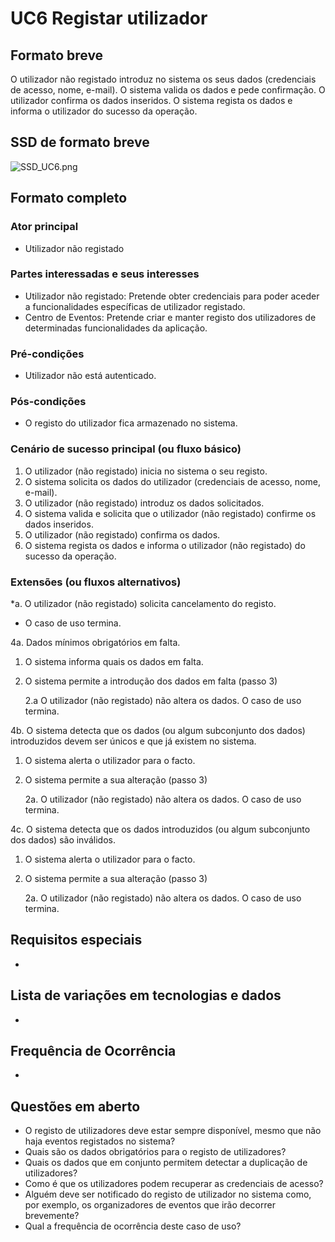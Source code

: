 # UC6 Registar utilizador
##	Formato breve
O utilizador não registado introduz no sistema os seus dados (credenciais de acesso, nome, e-mail). O sistema valida os dados e pede confirmação. O utilizador confirma os dados inseridos. O sistema regista os dados e informa o utilizador do sucesso da operação.

##	SSD de formato breve
![SSD_UC6.png](https://bitbucket.org/repo/Lg4X4o/images/1326046318-SSD_UC6.png)

##	Formato completo

### Ator principal
* Utilizador não registado

### Partes interessadas e seus interesses
+ Utilizador não registado: Pretende obter credenciais para poder aceder a funcionalidades específicas de utilizador registado.
+ Centro de Eventos: Pretende criar e manter registo dos utilizadores de determinadas funcionalidades da aplicação.

### Pré-condições
+ Utilizador não está autenticado.

### Pós-condições
* O registo do utilizador fica armazenado no sistema.

### Cenário de sucesso principal (ou fluxo básico)
1. O utilizador (não registado) inicia no sistema o seu registo.
2. O sistema solicita os dados do utilizador (credenciais de acesso, nome, e-mail).
3. O utilizador (não registado) introduz os dados solicitados.
4. O sistema valida e solicita que o utilizador (não registado) confirme os dados inseridos.
5. O utilizador (não registado) confirma os dados.
6. O sistema regista os dados e informa o utilizador (não registado) do sucesso da operação.

### Extensões (ou fluxos alternativos)
\*a. O utilizador (não registado) solicita cancelamento do registo.

+ O caso de uso termina.

4a. Dados mínimos obrigatórios em falta.

1. O sistema informa quais os dados em falta.
2. O sistema permite a introdução dos dados em falta (passo 3)

    2.a O utilizador (não registado) não altera os dados. O caso de uso termina.


4b. O sistema detecta que os dados (ou algum subconjunto dos dados) introduzidos devem ser únicos e que já existem no sistema.

1. O sistema alerta o utilizador para o facto.
2. O sistema permite a sua alteração (passo 3)

    2a. O utilizador (não registado) não altera os dados. O caso de uso termina.

4c. O sistema detecta que os dados introduzidos (ou algum subconjunto dos dados) são inválidos.

1. O sistema alerta o utilizador para o facto.
2. O sistema permite a sua alteração (passo 3)

    2a. O utilizador (não registado) não altera os dados. O caso de uso termina.


## Requisitos especiais
*

## Lista de variações em tecnologias e dados
*

## Frequência de Ocorrência
*

## Questões em aberto
+ O registo de utilizadores deve estar sempre disponível, mesmo que não haja eventos registados no sistema?
+ Quais são os dados obrigatórios para o registo de utilizadores?
+ Quais os dados que em conjunto permitem detectar a duplicação de utilizadores?
+ Como é que os utilizadores podem recuperar as credenciais de acesso?
+ Alguém deve ser notificado do registo de utilizador no sistema como, por exemplo, os organizadores de eventos que irão decorrer brevemente?
+ Qual a frequência de ocorrência deste caso de uso?
